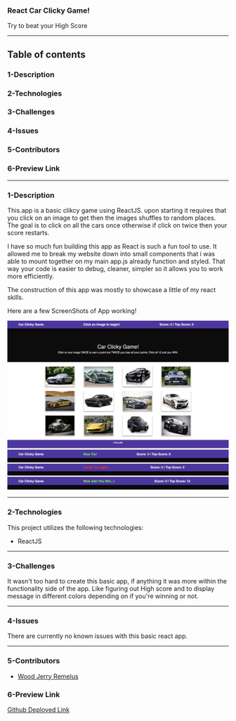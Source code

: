 ### React Car Clicky Game!
Try to beat your High Score
  
---
## Table of contents
  
### 1-Description
### 2-Technologies
### 3-Challenges
### 4-Issues
### 5-Contributors
### 6-Preview Link

---
### 1-Description

This.app is a basic clikcy game using ReactJS. upon starting it requires that you click on an image to get then the images shuffles to random places. The goal is to click on all the cars once otherwise if click on twice then your score restarts.

I have so much fun building this app as React is such a fun tool to use. It allowed me to break my website down into small components that i was able to mount together on my main app.js already function and styled. That way your code is easier to debug, cleaner, simpler so it allows you to work more efficiently.

The construction of this app was mostly to showcase a little of my react skills.

  Here are a few ScreenShots of App working!
  
  ![Full App View](src/images/ScreenShot1.png)
  ![Good answer](src/images/ScreenShotGood.png)
  ![Lose](src/images/ScreenShotLose.png)
  ![High Score](src/images/ScreenShotWin.png)

---
### 2-Technologies

  This project utilizes the following technologies:
  
- ReactJS
  

---
### 3-Challenges

It wasn't too hard to create this basic app, if anything it was more within the functionality side 
of the app. Like figuring out High score and to display message in different colors depending on if you're 
winning or not.

---
### 4-Issues

There are currently no known issues with this basic react app.

---
### 5-Contributors

- [Wood Jerry Remelus](https://github.com/DrWood89/)


### 6-Preview Link

[Github Deployed Link](https://drwood89.github.io/React-Car-Clicky-Game/)
